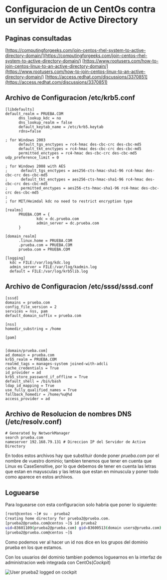# Configuracion de un CentOs contra un servidor de Active Directory

## Paginas consultadas 

[https://computingforgeeks.com/join-centos-rhel-system-to-active-directory-domain/](https://computingforgeeks.com/join-centos-rhel-system-to-active-directory-domain/)
[https://www.rootusers.com/how-to-join-centos-linux-to-an-active-directory-domain/](https://www.rootusers.com/how-to-join-centos-linux-to-an-active-directory-domain/)
[https://access.redhat.com/discussions/3370851](https://access.redhat.com/discussions/3370851)

## Archivo de Configuracion /etc/krb5.conf
```
[libdefaults]
default_realm = PRUEBA.COM
      dns_lookup_kdc = no
      dns_lookup_realm = false
      default_keytab_name = /etc/krb5.keytab
      rdns=false

; for Windows 2003
      default_tgs_enctypes = rc4-hmac des-cbc-crc des-cbc-md5
      default_tkt_enctypes = rc4-hmac des-cbc-crc des-cbc-md5
      permitted_enctypes = rc4-hmac des-cbc-crc des-cbc-md5
udp_preference_limit = 0

; for Windows 2008 with AES
;      default_tgs_enctypes = aes256-cts-hmac-sha1-96 rc4-hmac des-cbc-crc des-cbc-md5
;      default_tkt_enctypes = aes256-cts-hmac-sha1-96 rc4-hmac des-cbc-crc des-cbc-md5
;      permitted_enctypes = aes256-cts-hmac-sha1-96 rc4-hmac des-cbc-crc des-cbc-md5
;
; for MIT/Heimdal kdc no need to restrict encryption type

[realms]
      PRUEBA.COM = {
              kdc = dc.prueba.com
              admin_server = dc.prueba.com
      }

[domain_realm]
      .linux.home = PRUEBA.COM
      .prueba.com = PRUEBA.COM
      prueba.com = PRUEBA.COM

[logging]
  kdc = FILE:/var/log/kdc.log
  admin_server = FILE:/var/log/kadmin.log
  default = FILE:/var/log/krb5lib.log
```

## Archivo de Configuracion /etc/sssd/sssd.conf

```
[sssd]
domains = prueba.com
config_file_version = 2
services = nss, pam
default_domain_suffix = prueba.com

[nss]
homedir_substring = /home

[pam]


[domain/prueba.com]
ad_domain = prueba.com
krb5_realm = PRUEBA.COM
realmd_tags = manages-system joined-with-adcli 
cache_credentials = True
id_provider = ad
krb5_store_password_if_offline = True
default_shell = /bin/bash
ldap_id_mapping = True
use_fully_qualified_names = True
fallback_homedir = /home/%u@%d
access_provider = ad
```

## Archivo de Resolucion de nombres DNS (/etc/resolv.conf)

```
# Generated by NetworkManager
search prueba.com
nameserver 192.168.79.131 # Direccion IP del Servidor de Active Directory
```

En todos estos archivos hay que substituir donde poner *prueba.com* por el nombre de vuestro dominio; tambien tenemos que tener en cuenta que Linux es CaseSensitive, por lo que debemos de tener en cuenta las letras que estan en mayusculas y las letras que estan en minuscula y poner todo como aparece en estos archivos.


## Loguearse

Para loguearse con esta configuracion solo habria que poner lo siguiente:

```bash
[root@centos ~]# su - prueba2
Creating home directory for prueba2@prueba.com.
[prueba2@prueba.com@centos ~]$ id prueba2
uid=83601109(prueba2@prueba.com) gid=83600513(domain users@prueba.com) grupos=83600513(domain users@prueba.com)
[prueba2@prueba.com@centos ~]$ 
```

Como podemos ver al hacer un id nos dice en los grupos del dominio prueba en los que estamos.

Con los usuarios del dominio tambien podemos loguearnos en la interfaz de administracion web integrada con CentOs(_Cockpit_)


![User prueba2 logged on cockpit](https://github.com/brunolopezbarcia/centostoad/blob/main/img/cockpit.jpg "Prueba2 logged on cockpit")
